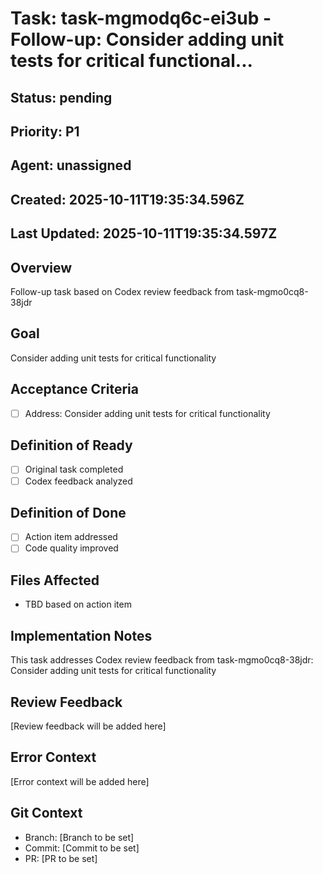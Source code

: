 # Task: task-mgmodq6c-ei3ub - Follow-up: Consider adding unit tests for critical functional...

## Status: pending

## Priority: P1

## Agent: unassigned

## Created: 2025-10-11T19:35:34.596Z
## Last Updated: 2025-10-11T19:35:34.597Z

## Overview
Follow-up task based on Codex review feedback from task-mgmo0cq8-38jdr

## Goal
Consider adding unit tests for critical functionality

## Acceptance Criteria
- [ ] Address: Consider adding unit tests for critical functionality

## Definition of Ready
- [ ] Original task completed
- [ ] Codex feedback analyzed

## Definition of Done
- [ ] Action item addressed
- [ ] Code quality improved

## Files Affected
- TBD based on action item

## Implementation Notes
This task addresses Codex review feedback from task-mgmo0cq8-38jdr: Consider adding unit tests for critical functionality

## Review Feedback
[Review feedback will be added here]

## Error Context
[Error context will be added here]

## Git Context
- Branch: [Branch to be set]
- Commit: [Commit to be set]
- PR: [PR to be set]
